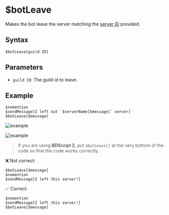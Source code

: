 # $botLeave
 Makes the bot leave the server matching the [server ID](https://support.discord.com/hc/en-us/articles/206346498-Where-can-I-find-my-User-Server-Message-ID) provided.

## Syntax
```
$botLeave[guild ID]
````
## Parameters
- `guild ID`: The guild id to leave.

## Example
```
$nomention
$sendMessage[I left out `$serverName[$message]` server]
$botLeave[$message]
```

![example](https://user-images.githubusercontent.com/113303649/210335691-9d23cfd6-f7e8-4924-8afc-dd3b523ca071.png)

![example](https://user-images.githubusercontent.com/113303649/210337078-dbdb0539-6f4a-4271-8574-afc43551d0e8.png)

> If you are using **BDScript 2**, put `$botLeave[]` at the very bottom of the code so that the code works correctly.
> 
❌ Not correct:
```
$botLeave[$message]
$nomention
$sendMessage[I left this server!]
```
✅ Correct:
```
$nomention
$sendMessage[I left this server!]
$botLeave[$message]
```
